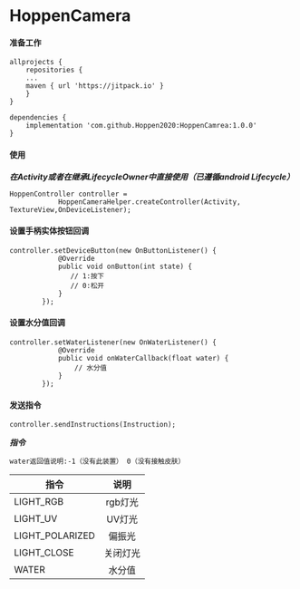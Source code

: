 # HoppenCamera
#### 准备工作
```
allprojects {
    repositories {
	...
	maven { url 'https://jitpack.io' }
	}
}
```
```
dependencies {
    implementation 'com.github.Hoppen2020:HoppenCamrea:1.0.0'
}
```
#### 使用
***在Activity或者在继承LifecycleOwner中直接使用（已遵循android Lifecycle）***
```
HoppenController controller =
            HoppenCameraHelper.createController(Activity, TextureView,OnDeviceListener);
```
#### 设置手柄实体按钮回调
```
controller.setDeviceButton(new OnButtonListener() {
            @Override
            public void onButton(int state) {
               // 1:按下
               // 0:松开
            }
        });
```
#### 设置水分值回调
```
controller.setWaterListener(new OnWaterListener() {
            @Override
            public void onWaterCallback(float water) {
                // 水分值
            }
        });
```
#### 发送指令
```
controller.sendInstructions(Instruction);
```
***指令***

`water返回值说明:-1（没有此装置） 0（没有接触皮肤）`

|指令|说明|
|---|:---:|
|LIGHT_RGB|rgb灯光|
|LIGHT_UV|UV灯光|
|LIGHT_POLARIZED|偏振光|
|LIGHT_CLOSE|关闭灯光|
|WATER|水分值|
